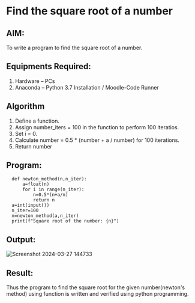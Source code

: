 # Find the square root of a number

## AIM:
To write a program to find the square root of a number.

## Equipments Required:
1. Hardware – PCs
2. Anaconda – Python 3.7 Installation / Moodle-Code Runner

## Algorithm
1. Define a function.
2. Assign number_iters = 100 in the function to perform 100 iteratios.
3. Set i = 0.
4. Calculate  number = 0.5 * (number + a / number) for 100 iterations.
5. Return number

## Program:
      def newton_method(n,n_iter):
          a=float(n)
          for i in range(n_iter):
              n=0.5*(n+a/n)
              return n
      a=int(input())
      n_iter=100
      n=newton_method(a,n_iter)
      print(f"Square root of the number: {n}")

## Output:

![Screenshot 2024-03-27 144733](https://github.com/SadhanaShreee/Square-root-of-a-number/assets/144517664/6a6d5d4a-d536-41ee-8cd4-9358d8e3bc33)

## Result:
Thus the program to find the square root for the given number(newton's method) using function is written and verified using python programming.
